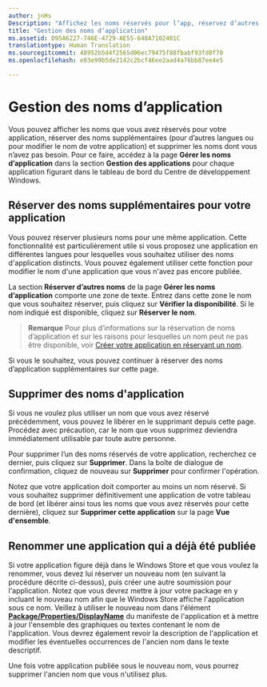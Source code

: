 ```yaml
---
author: jnHs
Description: "Affichez les noms réservés pour l’app, réservez d’autres noms (pour d’autres langues ou pour changer le nom de l’app) et supprimez les noms réservés inutiles."
title: "Gestion des noms d’application"
ms.assetid: D95A6227-746E-4729-AE55-648A7102401C
translationtype: Human Translation
ms.sourcegitcommit: 48952b5d4f2565d06ec79475f88fbabf93fd0f70
ms.openlocfilehash: e03e99b5de2142c2bcf46ee2aad4a76bb87ee4e5

---
```


# Gestion des noms d’application


Vous pouvez afficher les noms que vous avez réservés pour votre application, réserver des noms supplémentaires (pour d’autres langues ou pour modifier le nom de votre application) et supprimer les noms dont vous n’avez pas besoin. Pour ce faire, accédez à la page **Gérer les noms d’application** dans la section **Gestion des applications** pour chaque application figurant dans le tableau de bord du Centre de développement Windows.

## Réserver des noms supplémentaires pour votre application

Vous pouvez réserver plusieurs noms pour une même application. Cette fonctionnalité est particulièrement utile si vous proposez une application en différentes langues pour lesquelles vous souhaitez utiliser des noms d'application distincts. Vous pouvez également utiliser cette fonction pour modifier le nom d'une application que vous n'avez pas encore publiée.

La section **Réserver d’autres noms** de la page **Gérer les noms d’application** comporte une zone de texte. Entrez dans cette zone le nom que vous souhaitez réserver, puis cliquez sur **Vérifier la disponibilité**. Si le nom indiqué est disponible, cliquez sur **Réserver le nom**.

> **Remarque** Pour plus d’informations sur la réservation de noms d’application et sur les raisons pour lesquelles un nom peut ne pas être disponible, voir [Créer votre application en réservant un nom](create-your-app-by-reserving-a-name.md).

Si vous le souhaitez, vous pouvez continuer à réserver des noms d’application supplémentaires sur cette page.

## Supprimer des noms d'application

Si vous ne voulez plus utiliser un nom que vous avez réservé précédemment, vous pouvez le libérer en le supprimant depuis cette page. Procédez avec précaution, car le nom que vous supprimez deviendra immédiatement utilisable par toute autre personne.

Pour supprimer l’un des noms réservés de votre application, recherchez ce dernier, puis cliquez sur **Supprimer**. Dans la boîte de dialogue de confirmation, cliquez de nouveau sur **Supprimer** pour confirmer l'opération.

Notez que votre application doit comporter au moins un nom réservé. Si vous souhaitez supprimer définitivement une application de votre tableau de bord (et libérer ainsi tous les noms que vous avez réservés pour cette dernière), cliquez sur **Supprimer cette application** sur la page **Vue d'ensemble**.

## Renommer une application qui a déjà été publiée

Si votre application figure déjà dans le Windows Store et que vous voulez la renommer, vous devez lui réserver un nouveau nom (en suivant la procédure décrite ci-dessus), puis créer une autre soumission pour l'application. Notez que vous devrez mettre à jour votre package en y incluant le nouveau nom afin que le Windows Store affiche l'application sous ce nom. Veillez à utiliser le nouveau nom dans l'élément [**Package/Properties/DisplayName**](https://msdn.microsoft.com/library/windows/apps/dn423240) du manifeste de l'application et à mettre à jour l'ensemble des graphiques ou textes contenant le nom de l'application. Vous devrez également revoir la description de l'application et modifier les éventuelles occurrences de l'ancien nom dans le texte descriptif.

Une fois votre application publiée sous le nouveau nom, vous pourrez supprimer l'ancien nom que vous n'utilisez plus.

 

 







<!--HONumber=Jun16_HO4-->


